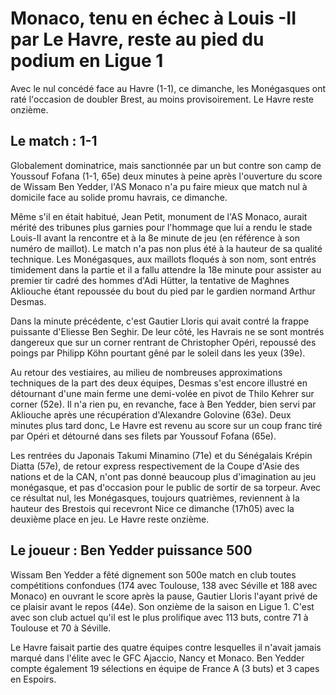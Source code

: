 # Monaco, tenu en échec à Louis -II par Le Havre, reste au pied du podium en Ligue 1

Avec le nul concédé face au Havre (1-1), ce dimanche, les Monégasques ont raté l'occasion de doubler Brest, au moins provisoirement. Le Havre reste onzième.


## Le match : 1-1

Globalement dominatrice, mais sanctionnée par un but contre son camp de Youssouf Fofana (1-1, 65e) deux minutes à peine après l'ouverture du score de Wissam Ben Yedder, l'AS Monaco n'a pu faire mieux que match nul à domicile face au solide promu havrais, ce dimanche.


Même s'il en était habitué, Jean Petit, monument de l'AS Monaco, aurait mérité des tribunes plus garnies pour l'hommage que lui a rendu le stade Louis-II avant la rencontre et à la 8e minute de jeu (en référence à son numéro de maillot). Le match n'a pas non plus été à la hauteur de sa qualité technique. Les Monégasques, aux maillots floqués à son nom, sont entrés timidement dans la partie et il a fallu attendre la 18e minute pour assister au premier tir cadré des hommes d'Adi Hütter, la tentative de Maghnes Akliouche étant repoussée du bout du pied par le gardien normand Arthur Desmas.

Dans la minute précédente, c'est Gautier Lloris qui avait contré la frappe puissante d'Eliesse Ben Seghir. De leur côté, les Havrais ne se sont montrés dangereux que sur un corner rentrant de Christopher Opéri, repoussé des poings par Philipp Köhn pourtant gêné par le soleil dans les yeux (39e).

Au retour des vestiaires, au milieu de nombreuses approximations techniques de la part des deux équipes, Desmas s'est encore illustré en détournant d'une main ferme une demi-volée en pivot de Thilo Kehrer sur corner (52e). Il n'a rien pu, en revanche, face à Ben Yedder, bien servi par Akliouche après une récupération d'Alexandre Golovine (63e). Deux minutes plus tard donc, Le Havre est revenu au score sur un coup franc tiré par Opéri et détourné dans ses filets par Youssouf Fofana (65e).

Les rentrées du Japonais Takumi Minamino (71e) et du Sénégalais Krépin Diatta (57e), de retour express respectivement de la Coupe d'Asie des nations et de la CAN, n'ont pas donné beaucoup plus d'imagination au jeu monégasque, et pas d'occasion pour le public de sortir de sa torpeur. Avec ce résultat nul, les Monégasques, toujours quatrièmes, reviennent à la hauteur des Brestois qui recevront Nice ce dimanche (17h05) avec la deuxième place en jeu. Le Havre reste onzième.

## Le joueur : Ben Yedder puissance 500
Wissam Ben Yedder a fêté dignement son 500e match en club toutes compétitions confondues (174 avec Toulouse, 138 avec Séville et 188 avec Monaco) en ouvrant le score après la pause, Gautier Lloris l'ayant privé de ce plaisir avant le repos (44e). Son onzième de la saison en Ligue 1. C'est avec son club actuel qu'il est le plus prolifique avec 113 buts, contre 71 à Toulouse et 70 à Séville.

Le Havre faisait partie des quatre équipes contre lesquelles il n'avait jamais marqué dans l'élite avec le GFC Ajaccio, Nancy et Monaco. Ben Yedder compte également 19 sélections en équipe de France A (3 buts) et 3 capes en Espoirs.
